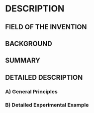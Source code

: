 # DESCRIPTION

## FIELD OF THE INVENTION

## BACKGROUND

## SUMMARY

## DETAILED DESCRIPTION

### A) General Principles

### B) Detailed Experimental Example

